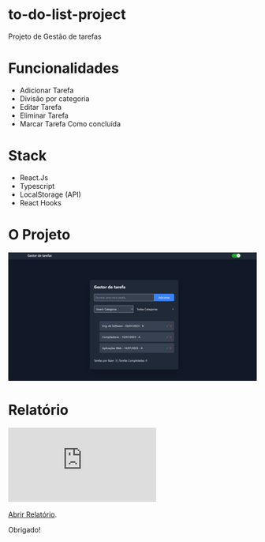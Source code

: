 # to-do-list-project

Projeto de Gestão de tarefas

# Funcionalidades

- Adicionar Tarefa
- Divisão por categoria
- Editar Tarefa
- Eliminar Tarefa
- Marcar Tarefa Como concluída

# Stack

- React.Js
- Typescript
- LocalStorage (API)
- React Hooks

# O Projeto

<img alt="project.png" src="https://github.com/RuiYuriAfricano/to-do-list-project/blob/main/docs/project.png?raw=true" data-hpc="true" class="Box-sc-g0xbh4-0 kzRgrI">

# Relatório
<object data="https://github.com/RuiYuriAfricano/to-do-list-project/tree/main/docs/Relatorio-gt.pdf" type="application/pdf" width="700px" height="700px">
    <embed src="https://github.com/RuiYuriAfricano/to-do-list-project/tree/main/docs/Relatorio-gt.pdf">
        <p><a href="https://github.com/RuiYuriAfricano/to-do-list-project/tree/main/docs/Relatorio-gt.pdf">Abrir Relatório</a>.</p>
    </embed>
</object>

Obrigado!
